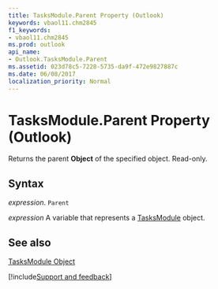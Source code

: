 ```yaml
---
title: TasksModule.Parent Property (Outlook)
keywords: vbaol11.chm2845
f1_keywords:
- vbaol11.chm2845
ms.prod: outlook
api_name:
- Outlook.TasksModule.Parent
ms.assetid: 023d78c5-7228-5735-da9f-472e9827887c
ms.date: 06/08/2017
localization_priority: Normal
---
```



# TasksModule.Parent Property (Outlook)

Returns the parent  **Object** of the specified object. Read-only.


## Syntax

 _expression_. `Parent`

_expression_ A variable that represents a [TasksModule](./Outlook.TasksModule.md) object.


## See also


[TasksModule Object](Outlook.TasksModule.md)

[!include[Support and feedback](~/includes/feedback-boilerplate.md)]